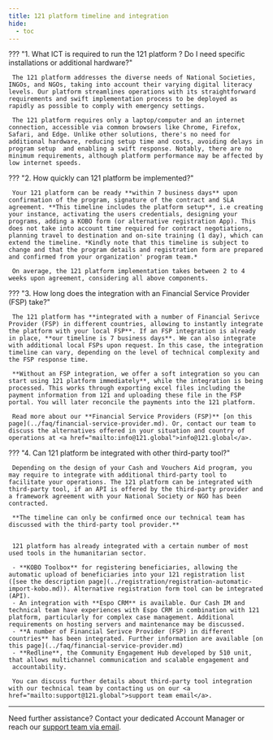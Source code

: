 ```yaml
---
title: 121 platform timeline and integration
hide:
  - toc
---
```




??? "1. What ICT is required to run the 121 platform ? Do I need specific installations or additional hardware?"

     The 121 platform addresses the diverse needs of National Societies, INGOs, and NGOs, taking into account their varying digital literacy levels. Our platform streamlines operations with its straightforward requirements and swift implementation process to be deployed as rapidly as possible to comply with emergency settings.

     The 121 platform requires only a laptop/computer and an internet connection, accessible via common browsers like Chrome, Firefox, Safari, and Edge. Unlike other solutions, there's no need for additional hardware, reducing setup time and costs, avoiding delays in program setup  and enabling a swift response. Notably, there are no minimum requirements, although platform performance may be affected by low internet speeds.

??? "2. How quickly can 121 platform be implemented?"
     
     Your 121 platform can be ready **within 7 business days** upon confirmation of the program, signature of the contract and SLA agreement. **This timeline includes the platform setup**, i.e creating your instance, activating the users credentials, designing your programs, adding a KOBO form (or alternative registration App). This does not take into account time required for contract negotiations, planning travel to destination and on-site training (1 day), which can extend the timeline. *Kindly note that this timeline is subject to change and that the program details and registration form are prepared and confirmed from your organization' program team.*

     On average, the 121 platform implementation takes between 2 to 4 weeks upon agreement, considering all above components.
     

??? "3. How long does the integration with an Financial Service Provider (FSP) take?"

     The 121 platform has **integrated with a number of Financial Serivce Provider (FSP) in different countries, allowing to instantly integrate the platform with your local FSP**. If an FSP integration is already in place, **our timeline is 7 business days**. We can also integrate with additional local FSPs upon request. In this case, the integration timeline can vary, depending on the level of technical complexity and the FSP response time.

     **Without an FSP integration, we offer a soft integration so you can start using 121 platform immediately**, while the integration is being processed. This works through exporting excel files including the payment information from 121 and uploading these file in the FSP portal. You will later reconcile the payments into the 121 platform. 
     
     Read more about our **Financial Service Providers (FSP)** [on this page](../faq/financial-service-provider.md). Or, contact our team to discuss the alternatives offered in your situation and country of operations at <a href="mailto:info@121.global">info@121.global</a>.

??? "4. Can 121 platform be integrated with other third-party tool?"

     Depending on the design of your Cash and Vouchers Aid program, you may require to integrate with additional third-party tool to facilitate your operations. The 121 platform can be integrated with third-party tool, if an API is offered by the third-party provider and a framework agreement with your National Society or NGO has been contracted. 

     **The timeline can only be confirmed once our technical team has discussed with the third-party tool provider.** 


     121 platform has already integrated with a certain number of most used tools in the humanitarian sector. 
     
     - **KOBO Toolbox** for registering beneficiaries, allowing the automatic upload of beneficiaries into your 121 registration list ([see the description page](../registration/registration-automatic-import-kobo.md)). Alternative registration form tool can be integrated (API).
     - An integration with **Espo CRM** is available. Our Cash IM and technical team have experiences with Espo CRM in combination with 121 platform, particularly for complex case management. Additional requirements on hosting servers and maintenance may be discussed.
     - **A number of Financial Serivce Provider (FSP) in different countries** has been integrated. Further information are available [on this page](../faq/financial-service-provider.md)
     - **Redline**, the Community Engagement Hub developed by 510 unit, that allows multichannel communication and scalable engagement and
     accountability.

     You can discuss further details about third-party tool integration with our technical team by contacting us on our <a href="mailto:support@121.global">support team email</a>.

    

    


____
Need further assistance? Contact your dedicated Account Manager or reach our <a href="mailto:support@121.global">support team via email</a>.
